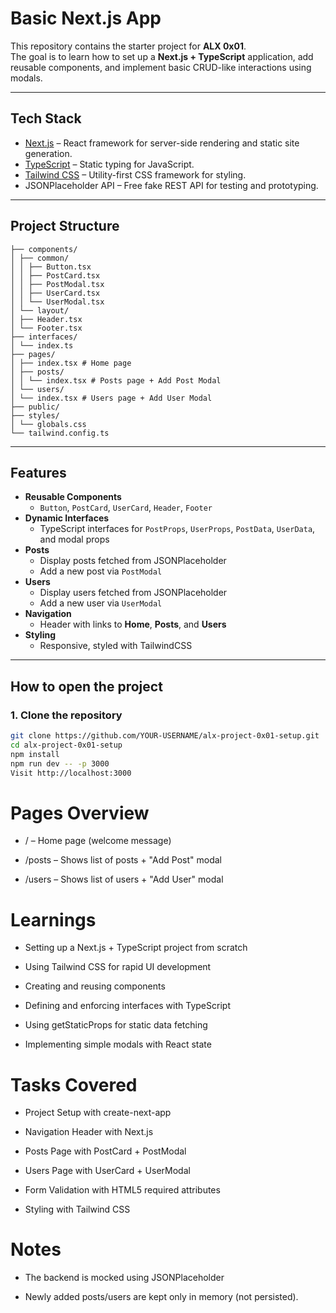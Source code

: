 # Basic Next.js App

This repository contains the starter project for **ALX 0x01**.  
The goal is to learn how to set up a **Next.js + TypeScript** application, add reusable components, and implement basic CRUD-like interactions using modals.

---

## Tech Stack

- [Next.js](https://nextjs.org/) – React framework for server-side rendering and static site generation.
- [TypeScript](https://www.typescriptlang.org/) – Static typing for JavaScript.
- [Tailwind CSS](https://tailwindcss.com/) – Utility-first CSS framework for styling.
- JSONPlaceholder API – Free fake REST API for testing and prototyping.

---

## Project Structure

```alx-project-0x01/
├── components/
│ ├── common/
│ │ ├── Button.tsx
│ │ ├── PostCard.tsx
│ │ ├── PostModal.tsx
│ │ ├── UserCard.tsx
│ │ └── UserModal.tsx
│ └── layout/
│ ├── Header.tsx
│ └── Footer.tsx
├── interfaces/
│ └── index.ts
├── pages/
│ ├── index.tsx # Home page
│ ├── posts/
│ │ └── index.tsx # Posts page + Add Post Modal
│ └── users/
│ └── index.tsx # Users page + Add User Modal
├── public/
├── styles/
│ └── globals.css
└── tailwind.config.ts
```

---

## Features

- **Reusable Components**
  - `Button`, `PostCard`, `UserCard`, `Header`, `Footer`
- **Dynamic Interfaces**
  - TypeScript interfaces for `PostProps`, `UserProps`, `PostData`, `UserData`, and modal props
- **Posts**
  - Display posts fetched from JSONPlaceholder
  - Add a new post via `PostModal`
- **Users**
  - Display users fetched from JSONPlaceholder
  - Add a new user via `UserModal`
- **Navigation**
  - Header with links to **Home**, **Posts**, and **Users**
- **Styling**
  - Responsive, styled with TailwindCSS

---

## How to open the project

### 1. Clone the repository
```bash
git clone https://github.com/YOUR-USERNAME/alx-project-0x01-setup.git
cd alx-project-0x01-setup
npm install
npm run dev -- -p 3000
Visit http://localhost:3000
```

# Pages Overview

- / – Home page (welcome message)

- /posts – Shows list of posts + "Add Post" modal

- /users – Shows list of users + "Add User" modal

# Learnings

- Setting up a Next.js + TypeScript project from scratch

- Using Tailwind CSS for rapid UI development

- Creating and reusing components

- Defining and enforcing interfaces with TypeScript

- Using getStaticProps for static data fetching

- Implementing simple modals with React state

# Tasks Covered

- Project Setup with create-next-app

- Navigation Header with Next.js <Link>

- Posts Page with PostCard + PostModal

- Users Page with UserCard + UserModal

- Form Validation with HTML5 required attributes

- Styling with Tailwind CSS

# Notes


- The backend is mocked using JSONPlaceholder

- Newly added posts/users are kept only in memory (not persisted).
